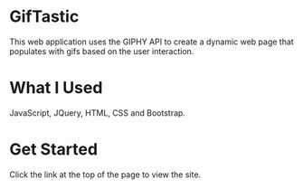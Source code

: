 # GifTastic 

This web application uses the GIPHY API to create a dynamic web page that populates with gifs based on the user interaction.

# What I Used

JavaScript, JQuery, HTML, CSS and Bootstrap.

# Get Started 

Click the link at the top of the page to view the site.